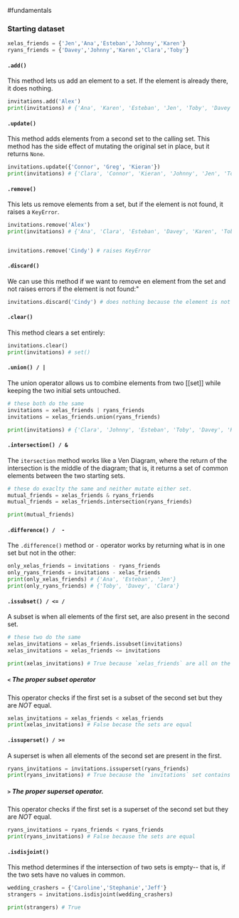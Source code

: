 #fundamentals 

### Starting dataset
```python
xelas_friends = {'Jen','Ana','Esteban','Johnny','Karen'}
ryans_friends = {'Davey','Johnny','Karen','Clara','Toby'}
```
#### `.add()`
This method lets us add an element to a set. If the element is already there, it does nothing.
```python
invitations.add('Alex') 
print(invitations) # {'Ana', 'Karen', 'Esteban', 'Jen', 'Toby', 'Davey', 'Johnny', 'Alex', 'Clara'}
```

#### `.update()`
This method adds elements from a second set to the calling set. This method has the side effect of mutating the original set in place, but it returns `None`.
```python
invitations.update({'Connor', 'Greg', 'Kieran'})
print(invitations) # {'Clara', 'Connor', 'Kieran', 'Johnny', 'Jen', 'Toby', 'Davey', 'Greg', 'Esteban', 'Karen', 'Ana'}
```

#### `.remove()`
This lets us remove elements from a set, but if the element is not found, it raises a `KeyError`.
```python
invitations.remove('Alex')
print(invitations) # {'Ana', 'Clara', 'Esteban', 'Davey', 'Karen', 'Toby', 'Jen', 'Johnny'}


invitations.remove('Cindy') # raises KeyError
```

#### `.discard()`
We can use this method if we want to remove en element from the set and not raises errors if the element is not found:"

```python
invitations.discard('Cindy') # does nothing because the element is not found but it also does not raise any errors.
```


#### `.clear()`
This method clears a set entirely:
```python
invitations.clear()
print(invitations) # set()
```


#### `.union() / |` 
The union operator allows us to combine elements from two [[set]] while keeping the two initial sets untouched. 
```python
# these both do the same
invitations = xelas_friends | ryans_friends
invitations = xelas_friends.union(ryans_friends)

print(invitations) # {'Clara', 'Johnny', 'Esteban', 'Toby', 'Davey', 'Karen', 'Ana', 'Jen'}
```

#### `.intersection() / &`
The `itersection` method works like a Ven Diagram, where the return of the intersection is the middle of the diagram; that is, it returns a set of common elements between the two starting sets. 
```python
# these do exaclty the same and neither mutate either set.
mutual_friends = xelas_friends & ryans_friends
mutual_friends = xelas_friends.intersection(ryans_friends)

print(mutual_friends)
```

#### `.difference() /  -`
The `.difference()` method or `-` operator works by returning what is in one set but not in the other:
```python
only_xelas_friends = invitations - ryans_friends
only_ryans_friends = invitations - xelas_friends
print(only_xelas_friends) # {'Ana', 'Esteban', 'Jen'}
print(only_ryans_friends) # {'Toby', 'Davey', 'Clara'}
```


#### `.issubset() / <= /`
A subset is when all elements of the first set, are also present in the second set.
```python
# these two do the same
xelas_invitations = xelas_friends.issubset(invitations)
xelas_invitations = xelas_friends <= invitations

print(xelas_invitations) # True because `xelas_friends` are all on the invitation list
```
##### `<` The proper subset operator
This operator checks if the first set is a subset of the second set but they are _NOT_ equal.
```python
xelas_invitations = xelas_friends < xelas_friends
print(xelas_invitations) # False becase the sets are equal
```

#### `.issuperset() / >=`
A superset is when all elements of the second set are present in the first.
```python
ryans_invitations = invitations.issuperset(ryans_friends)
print(ryans_invitations) # True because the `invitations` set contains all of `ryans_friends`
```
##### `>` The proper superset operator.
This operator checks if the first set is a superset of the second set but they are _NOT_ equal.
```python
ryans_invitations = ryans_friends < ryans_friends
print(ryans_invitations) # False because the sets are equal
```
#### `.isdisjoint()`
This method determines if the intersection of two sets is empty-- that is, if the two sets have no values in common. 
```python
wedding_crashers = {'Caroline','Stephanie','Jeff'}
strangers = invitations.isdisjoint(wedding_crashers)

print(strangers) # True
```